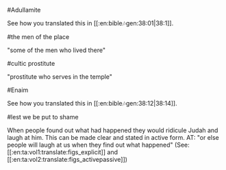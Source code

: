 #Adullamite

See how you translated this in [[:en:bible:notes:gen:38:01|38:1]].

#the men of the place

"some of the men who lived there"

#cultic prostitute

"prostitute who serves in the temple"

#Enaim

See how you translated this in [[:en:bible:notes:gen:38:12|38:14]].

#lest we be put to shame

When people found out what had happened they would ridicule Judah and laugh at him. This can be made clear and stated in active form. AT: "or else people will laugh at us when they find out what happened" (See: [[:en:ta:vol1:translate:figs_explicit]] and [[:en:ta:vol2:translate:figs_activepassive]])